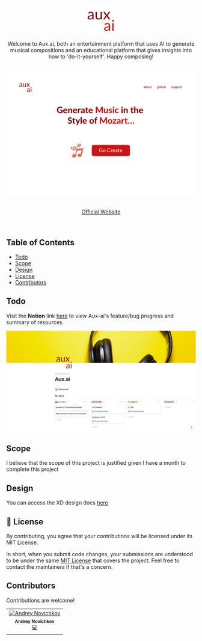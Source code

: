 <p align="center">
  <a href="">
    <img alt="logo" src="docs/media/logo.png"> 
  </a>
</p>
<p align="center">
Welcome to Aux.ai, both an entertainment platform that uses AI to generate musical compositions and an educational platform that gives insights into how to 'do-it-yourself'. Happy composing! 
</p>
<br>
<div align="center">
    <img src="docs/media/homepage.png" alt="homepage"/>
</div>
<br>
<p align="center"><a href="">Official Website</a></p>
<br>

## Table of Contents
-   [Todo](#todo)
-   [Scope](#scope)
-   [Design](#design)
-   [License](#license)
-   [Contributors](#contributors)

<a name="toto"/>

## Todo

Visit the <b>Notion</b> link [here]() to view Aux-ai's feature/bug progress and summary of resources.

![Notion](/docs/media/notion.png)

<a name="scope"/>

## Scope

I believe that the scope of this project is justified given I have a month to complete this project


<a name="design"/>

## Design
You can access the XD design docs [here](https://xd.adobe.com/view/b53c1d42-25cc-4bbd-5046-bc056b108fba-c30d/)

<a name="license"></a>

## 📝 License

By contributing, you agree that your contributions will be licensed under its MIT License.

In short, when you submit code changes, your submissions are understood to be under the same [MIT License](http://choosealicense.com/licenses/mit/) that covers the project. Feel free to contact the maintainers if that's a concern.

<a name="contributors"></a>

## Contributors

Contributions are welcome! 

<table>
  <tr>
    <td align="center"><a href="https://github.com/apnovichkov"><img src="https://avatars.githubusercontent.com/u/10799956?v=4" width="75px;" alt="Andrey Novichkov"/><br /><sub><b>Andrey Novichkov</b></sub></a><br /><a href="https://github.com/APNovichkov/aux-ai-api/commits?author=APNovichkov" title="Code">💻</a></td>
  </tr>
</table>
